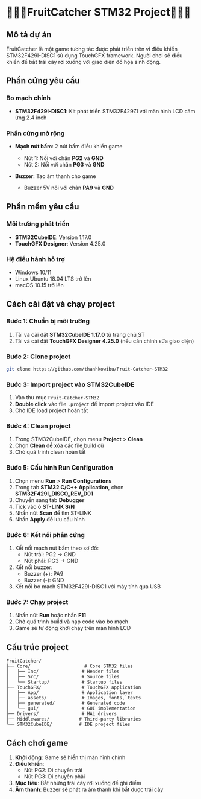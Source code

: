 # 🍎🍌🍇FruitCatcher STM32 Project🍎🍌🍇

## Mô tả dự án
FruitCatcher là một game tương tác được phát triển trên vi điều khiển STM32F429I-DISC1 sử dụng TouchGFX framework. Người chơi sẽ điều khiển để bắt trái cây rơi xuống với giao diện đồ họa sinh động.

## Phần cứng yêu cầu

### Bo mạch chính
- **STM32F429I-DISC1**: Kit phát triển STM32F429ZI với màn hình LCD cảm ứng 2.4 inch

### Phần cứng mở rộng
- **Mạch nút bấm**: 2 nút bấm điều khiển game
  - Nút 1: Nối với chân **PG2** và **GND**
  - Nút 2: Nối với chân **PG3** và **GND**
  
- **Buzzer**: Tạo âm thanh cho game
  - Buzzer 5V nối với chân **PA9** và **GND**

## Phần mềm yêu cầu

### Môi trường phát triển
- **STM32CubeIDE**: Version 1.17.0
- **TouchGFX Designer**: Version 4.25.0

### Hệ điều hành hỗ trợ
- Windows 10/11
- Linux Ubuntu 18.04 LTS trở lên
- macOS 10.15 trở lên

## Cách cài đặt và chạy project

### Bước 1: Chuẩn bị môi trường
1. Tải và cài đặt **STM32CubeIDE 1.17.0** từ trang chủ ST
2. Tải và cài đặt **TouchGFX Designer 4.25.0** (nếu cần chỉnh sửa giao diện)

### Bước 2: Clone project
```bash
git clone https://github.com/thanhkowibu/Fruit-Catcher-STM32
```

### Bước 3: Import project vào STM32CubeIDE
1. Vào thư mục `Fruit-Catcher-STM32`
4. **Double click** vào file `.project` để import project vào IDE
5. Chờ IDE load project hoàn tất

### Bước 4: Clean project
1. Trong STM32CubeIDE, chọn menu **Project** > **Clean**
2. Chọn **Clean** để xóa các file build cũ
3. Chờ quá trình clean hoàn tất

### Bước 5: Cấu hình Run Configuration
1. Chọn menu **Run** > **Run Configurations**
2. Trong tab **STM32 C/C++ Application**, chọn **STM32F429I_DISCO_REV_D01**
3. Chuyển sang tab **Debugger**
4. Tick vào ô **ST-LINK S/N**
5. Nhấn nút **Scan** để tìm ST-LINK
6. Nhấn **Apply** để lưu cấu hình

### Bước 6: Kết nối phần cứng
1. Kết nối mạch nút bấm theo sơ đồ:
   - Nút trái: PG2 → GND
   - Nút phải: PG3 → GND
2. Kết nối buzzer:
   - Buzzer (+): PA9
   - Buzzer (-): GND
3. Kết nối bo mạch STM32F429I-DISC1 với máy tính qua USB

### Bước 7: Chạy project
1. Nhấn nút **Run** hoặc nhấn **F11**
2. Chờ quá trình build và nạp code vào bo mạch
3. Game sẽ tự động khởi chạy trên màn hình LCD

## Cấu trúc project

```
FruitCatcher/
├── Core/                    # Core STM32 files
│   ├── Inc/                # Header files
│   ├── Src/                # Source files
│   └── Startup/            # Startup files
├── TouchGFX/               # TouchGFX application
│   ├── App/                # Application layer
│   ├── assets/             # Images, fonts, texts
│   ├── generated/          # Generated code
│   └── gui/                # GUI implementation
├── Drivers/                # HAL drivers
├── Middlewares/           # Third-party libraries
└── STM32CubeIDE/          # IDE project files
```

## Cách chơi game

1. **Khởi động**: Game sẽ hiển thị màn hình chính
2. **Điều khiển**: 
   - Nút PG2: Di chuyển trái
   - Nút PG3: Di chuyển phải
3. **Mục tiêu**: Bắt những trái cây rơi xuống để ghi điểm
4. **Âm thanh**: Buzzer sẽ phát ra âm thanh khi bắt được trái cây
